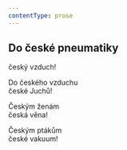 ```yaml
---
contentType: prose
---
```


<section>

## Do české pneumatiky

český vzduch!

Do českého vzduchu  
české Juchů!

Českým ženám  
česká věna!

Českým ptákům  
české vakuum!

</section>
